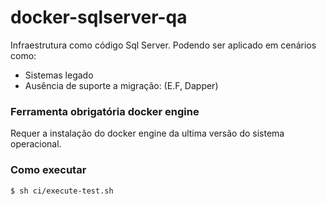 # docker-sqlserver-qa
Infraestrutura como código Sql Server. Podendo ser aplicado em cenários como:
- Sistemas legado
- Ausência de suporte a migração: (E.F, Dapper)

### Ferramenta obrigatória docker engine
Requer a instalação do docker engine da ultima versão do sistema operacional.

### Como executar
`$ sh ci/execute-test.sh`
